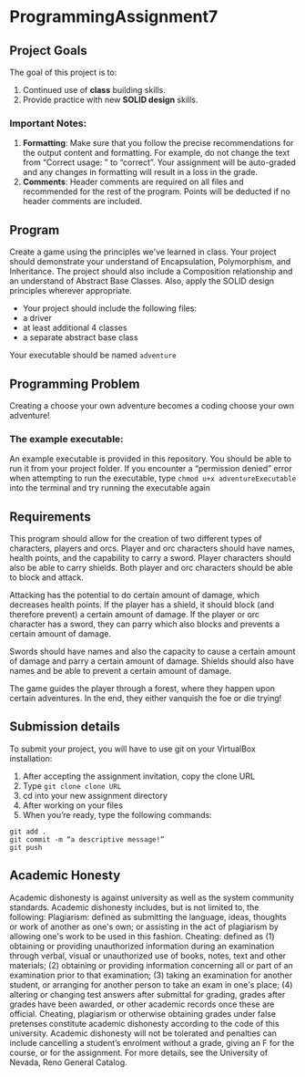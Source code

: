 # ProgrammingAssignment7

## Project Goals
The goal of this project is to:  
1.  Continued use of **class** building skills.  
2.  Provide practice with new **SOLID design** skills.  
### Important Notes:
1.	**Formatting**: Make sure that you follow the precise recommendations for the output content and formatting. For example, do not change the text from 
“Correct usage: ” to “correct”. 
Your assignment will be auto-graded and any changes in formatting will result in a loss in the grade.
2.	**Comments**: Header comments are required on all files and recommended for the rest of the program. Points will be deducted if no header comments are included.  

## Program
Create a game using the principles we've learned in class. Your project should demonstrate your understand of Encapsulation, Polymorphism, and Inheritance. The project should also include a Composition relationship and an understand of Abstract Base Classes. Also, apply the SOLID design principles wherever appropriate.
- Your project should include the following files: 
- a driver 
- at least additional 4 classes
- a separate abstract base class

Your executable should be named ```adventure```
## Programming Problem
Creating a choose your own adventure becomes a coding choose your own adventure!

### The example executable:
An example executable is provided in this repository. You should be able to run it from your project folder.
If you encounter a “permission denied” error when attempting to run the executable, type ```chmod u+x adventureExecutable``` into the terminal and try running the executable again  

## Requirements
This program should allow for the creation of two different types of characters, players and orcs. Player and orc characters should have names, health points, and the capability to carry a sword. Player characters should also be able to carry shields. Both player and orc characters should be able to block and attack. 

Attacking has the potential to do certain amount of damage, which decreases health points. If the player has a shield, it should block (and therefore prevent) a certain amount of damage. If the player or orc character has a sword, they can parry which also blocks and prevents a certain amount of damage. 

Swords should have names and also the capacity to cause a certain amount of damage and parry a certain amount of damage. Shields should also have names and be able to prevent a certain amount of damage.

The game guides the player through a forest, where they happen upon certain adventures. In the end, they either vanquish the foe or die trying!

## Submission details
To submit your project, you will have to use git on your VirtualBox installation:
1.	After accepting the assignment invitation, copy the clone URL
2.	Type 
```git clone clone URL```
3.	cd into your new assignment directory
4.	After working on your files
5.	When you’re ready, type the following commands: 
```
git add .
git commit -m “a descriptive message!”
git push
```
## Academic Honesty
Academic dishonesty is against university as well as the system community standards. Academic dishonesty includes, but is not limited to, the following:
Plagiarism: defined as submitting the language, ideas, thoughts or work of another as one's own; or assisting in the act of plagiarism by allowing one's work to be used in this fashion.
Cheating: defined as (1) obtaining or providing unauthorized information during an examination through verbal, visual or unauthorized use of books, notes, text and other materials; (2) obtaining or providing information concerning all or part of an examination prior to that examination; (3) taking an examination for another student, or arranging for another person to take an exam in one's place; (4) altering or changing test answers after submittal for grading, grades after grades have been awarded, or other academic records once these are official.
Cheating, plagiarism or otherwise obtaining grades under false pretenses constitute academic
dishonesty according to the code of this university. Academic dishonesty will not be tolerated and
penalties can include cancelling a student’s enrolment without a grade, giving an F for the course, or for the assignment. For more details, see the University of Nevada, Reno General Catalog.
